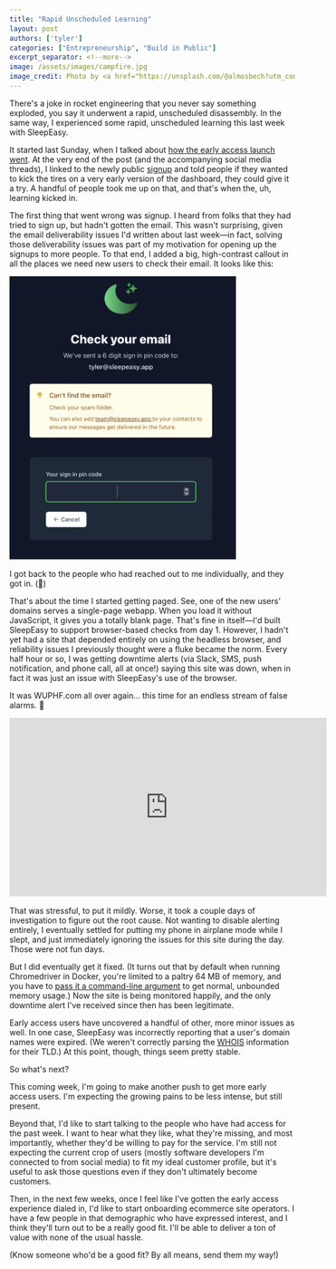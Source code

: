 ```yaml
---
title: "Rapid Unscheduled Learning"
layout: post
authors: ['tyler']
categories: ["Entrepreneurship", "Build in Public"]
excerpt_separator: <!--more-->
image: /assets/images/campfire.jpg
image_credit: Photo by <a href="https://unsplash.com/@almosbech?utm_content=creditCopyText&utm_medium=referral&utm_source=unsplash" rel="noopener noreferrer nofollow">Almos Bechtold</a>
---
```


There's a joke in rocket engineering that you never say something exploded, you say it underwent a rapid, unscheduled disassembly. In the same way, I experienced some rapid, unscheduled learning this last week with SleepEasy.

<!--more-->

It started last Sunday, when I talked about [how the early access launch went](/2023/12/09/early-access-launch/). At the very end of the post (and the accompanying social media threads), I linked to the newly public [signup](https://dashboard.sleepeasy.app/auth/register) and told people if they wanted to kick the tires on a very early version of the dashboard, they could give it a try. A handful of people took me up on that, and that's when the, uh, learning kicked in.

The first thing that went wrong was signup. I heard from folks that they had tried to sign up, but hadn't gotten the email. This wasn't surprising, given the email deliverability issues I'd written about last week—in fact, solving those deliverability issues was part of my motivation for opening up the signups to more people. To that end, I added a big, high-contrast callout in all the places we need new users to check their email. It looks like this:

<img src="/assets/images/sleepeasy/passwordless-login-prompt.png" alt="The passwordless login prompt for SleepEasy, now with a prominent callout to check your spam folder" width="400" class="mx-auto" />

I got back to the people who had reached out to me individually, and they got in. (🎉)

That's about the time I started getting paged. See, one of the new users' domains serves a single-page webapp. When you load it without JavaScript, it gives you a totally blank page. That's fine in itself—I'd built SleepEasy to support browser-based checks from day 1. However, I hadn't yet had a site that depended entirely on using the headless browser, and reliability issues I previously thought were a fluke became the norm. Every half hour or so, I was getting downtime alerts (via Slack, SMS, push notification, and phone call, all at once!) saying this site was down, when in fact it was just an issue with SleepEasy's use of the browser.

It was WUPHF.com all over again... this time for an endless stream of false alarms. 😬

<iframe width="560" height="315" src="https://www.youtube.com/embed/uRoCMde-Cm8?si=cP79XHl5ryIl_oBp" title="YouTube video player" frameborder="0" allow="accelerometer; autoplay; clipboard-write; encrypted-media; gyroscope; picture-in-picture; web-share" allowfullscreen class="mx-auto"></iframe>

That was stressful, to put it mildly. Worse, it took a couple days of investigation to figure out the root cause. Not wanting to disable alerting entirely, I eventually settled for putting my phone in airplane mode while I slept, and just immediately ignoring the issues for this site during the day. Those were not fun days.

But I did eventually get it fixed. (It turns out that by default when running Chromedriver in Docker, you're limited to a paltry 64 MB of memory, and you have to [pass it a command-line argument](https://github.com/elixir-wallaby/wallaby/issues/468#issuecomment-1113520767) to get normal, unbounded memory usage.) Now the site is being monitored happily, and the only downtime alert I've received since then has been legitimate.

Early access users have uncovered a handful of other, more minor issues as well. In one case, SleepEasy was incorrectly reporting that a user's domain names were expired. (We weren't correctly parsing the [WHOIS](https://en.wikipedia.org/wiki/WHOIS) information for their TLD.) At this point, though, things seem pretty stable.

So what's next?

This coming week, I'm going to make another push to get more early access users. I'm expecting the growing pains to be less intense, but still present. 

Beyond that, I'd like to start talking to the people who have had access for the past week. I want to hear what they like, what they're missing, and most importantly, whether they'd be willing to pay for the service. I'm still not expecting the current crop of users (mostly software developers I'm connected to from social media) to fit my ideal customer profile, but it's useful to ask those questions even if they don't ultimately become customers.

Then, in the next few weeks, once I feel like I've gotten the early access experience dialed in, I'd like to start onboarding ecommerce site operators. I have a few people in that demographic who have expressed interest, and I think they'll turn out to be a really good fit. I'll be able to deliver a ton of value with none of the usual hassle.

(Know someone who'd be a good fit? By all means, send them my way!)

